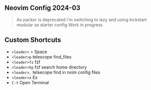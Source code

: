 ## Neovim Config 2024-03

> As packer is deprecated i'm switching to lazy and using kickstart modular as starter config
> Work in progress

## Custom Shortcuts

* `<leader>` = Space
* `<leader>p` telescope find_files
* `<leader>fz` fzf
* `<leader>hp` fzf search home directory
* `<leader>,` telsecope find in nvim config files
* `<leader>x` Ex
* `C-t` Open Terminal



